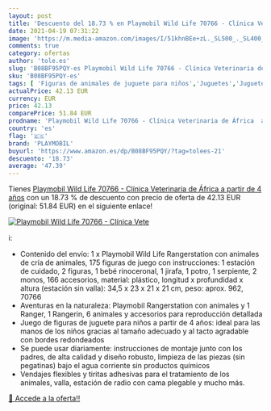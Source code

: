 ```yaml
---
layout: post
title: 'Descuento del 18.73 % en Playmobil Wild Life 70766 - Clínica Vete'
date: 2021-04-19 07:31:22
image: 'https://m.media-amazon.com/images/I/51khnBEe+zL._SL500_._SL400_.jpg'
comments: true
category: ofertas
author: 'tole.es'
slug: 'B08BF95PQY-es Playmobil Wild Life 70766 - Clínica Veterinaria de África...'
sku: 'B08BF95PQY-es'
tags: [ 'Figuras de animales de juguete para niños','Juguetes','Juguetes y juegos','Muñecos y figuras','playmobil', ]
actualPrice: 42.13 EUR
currency: EUR
price: 42.13
comparePrice: 51.84 EUR
prodname: 'Playmobil Wild Life 70766 - Clínica Veterinaria de África  a partir de 4 años'
country: 'es'
flag: '🇪🇸'
brand: 'PLAYMOBIL'
buyurl: 'https://www.amazon.es/dp/B08BF95PQY/?tag=tolees-21'
descuento: '18.73'
average: '47.39'
---
```


Tienes [Playmobil Wild Life 70766 - Clínica Veterinaria de África  a partir de 4 años](https://www.amazon.es/dp/B08BF95PQY/?tag=tolees-21) con un 18.73 % de descuento con precio de oferta de 42.13 EUR (original: 51.84 EUR) en el siguiente enlace!

[![Playmobil Wild Life 70766 - Clínica Vete](https://m.media-amazon.com/images/I/51khnBEe+zL._SL500_._SL400_.jpg)](https://www.amazon.es/dp/B08BF95PQY/?tag=tolees-21)

ℹ️:

- Contenido del envío: 1 x Playmobil Wild Life Rangerstation con animales de cría de animales, 175 figuras de juego con instrucciones: 1 estación de cuidado, 2 figuras, 1 bebé rinoceronal, 1 jirafa, 1 potro, 1 serpiente, 2 monos, 166 accesorios, material: plástico, longitud x profundidad x altura (estación sin valla): 34,5 x 23 x 21 x 21 cm, peso: aprox. 962, 70766
- Aventuras en la naturaleza: Playmobil Rangerstation con animales y 1 Ranger, 1 Rangerin, 6 animales y accesorios para reproducción detallada
- Juego de figuras de juguete para niños a partir de 4 años: ideal para las manos de los niños gracias al tamaño adecuado y al tacto agradable con bordes redondeados
- Se puede usar diariamente: instrucciones de montaje junto con los padres, de alta calidad y diseño robusto, limpieza de las piezas (sin pegatinas) bajo el agua corriente sin productos químicos
- Vendajes flexibles y tiritas adhesivas para el tratamiento de los animales, valla, estación de radio con cama plegable y mucho más.

[🛒 Accede a la oferta!!](https://www.amazon.es/dp/B08BF95PQY/?tag=tolees-21)
